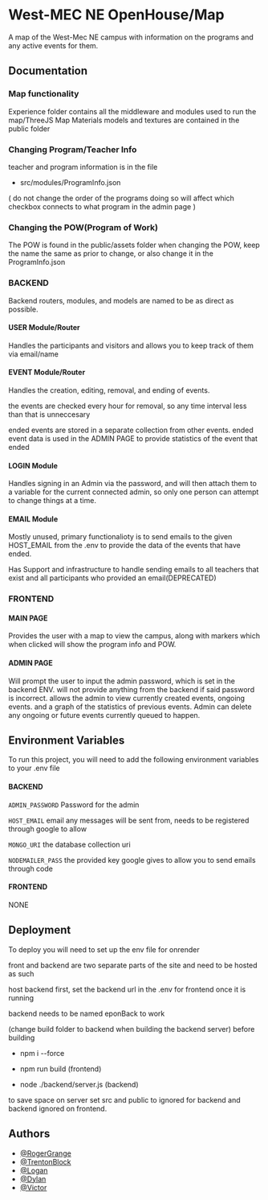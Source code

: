 
# West-MEC NE OpenHouse/Map
A map of the West-Mec NE campus with information on the programs and any active events for them.


## Documentation


### Map functionality

Experience folder contains all the middleware and modules used to run the map/ThreeJS
Map Materials models and textures are contained in the public folder



### Changing Program/Teacher Info

teacher and program information is in the file
- src/modules/ProgramInfo.json

(
    do not change the order of the programs
    doing so will affect which checkbox connects to what program in the admin page
)

### Changing the POW(Program of Work)
The POW is found in the public/assets folder
when changing the POW, keep the name the same as prior to change, or also change it in the ProgramInfo.json


### BACKEND

Backend routers, modules, and models are named to be as direct as possible.

#### USER Module/Router

Handles the participants and visitors and allows you to keep track of them via email/name

#### EVENT Module/Router

Handles the creation, editing, removal, and ending of events.

the events are checked every hour for removal, so any time interval less than that is unneccesary

ended events are stored in a separate collection from other events.
ended event data is used in the ADMIN PAGE to provide statistics of the event that ended


#### LOGIN Module

Handles signing in an Admin via the password, and will then attach them to a variable for the current connected admin, so only one person can attempt to change things at a time.


#### EMAIL Module

Mostly unused, primary functionalioty is to send emails to the given HOST_EMAIL from the .env to provide the data of the events that have ended.

Has Support and infrastructure to handle sending emails to all teachers that exist and all participants who provided an email(DEPRECATED)

### FRONTEND

#### MAIN PAGE

Provides the user with a map to view the campus, along with markers which when clicked will show the program info and POW.

#### ADMIN PAGE

Will prompt the user to input the admin password, which is set in the backend ENV. will not provide anything from the backend if said password is incorrect. allows the admin to view currently created events, ongoing events. and a graph of the statistics of previous events. Admin can delete any ongoing or future events currently queued to happen.

## Environment Variables

To run this project, you will need to add the following environment variables to your .env file


#### BACKEND


`ADMIN_PASSWORD` Password for the admin

`HOST_EMAIL` email any messages will be sent from, needs to be registered through google to allow

`MONGO_URI` the database collection uri

`NODEMAILER_PASS` the provided key google gives to allow you to send emails through code


#### FRONTEND

NONE
## Deployment

To deploy you will need to set up the env file for onrender

front and backend are two separate parts of the site and need to be hosted as such


host backend first, set the backend url in the .env for frontend once it is running

backend needs to be named eponBack to work

(change build folder to backend when building the backend server)
before building

- npm i --force

- npm run build (frontend)

- node ./backend/server.js (backend)

to save space on server set src and public to ignored for backend and backend ignored on frontend.


## Authors

- [@RogerGrange](https://github.com/RogerRandomDev)
- [@TrentonBlock](https://github.com/RagingFury6)
- [@Logan]()
- [@Dylan]()
- [@Victor]()



